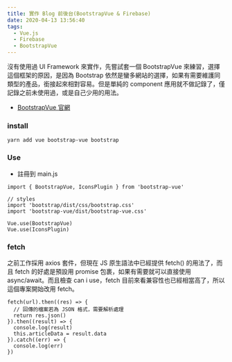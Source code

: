 ```yaml
---
title: 實作 Blog 前後台(BootstrapVue & Firebase)
date: 2020-04-13 13:56:40
tags:
  - Vue.js
  - Firebase
  - BootstrapVue
---
```

沒有使用過 UI Framework 來實作，先嘗試套一個 BootstrapVue 來練習，選擇這個框架的原因，是因為 Bootstrap 依然是蠻多網站的選擇，如果有需要維護同類型的產品，銜接起來相對容易。但是單純的 component 應用就不做記錄了，僅記錄之前未使用過，或是自己少用的用法。
<!--more-->
- [BootstrapVue 官網](https://bootstrap-vue.js.org/docs)

### install
```
yarn add vue bootstrap-vue bootstrap
```

### Use
- 註冊到 main.js
```
import { BootstrapVue, IconsPlugin } from 'bootstrap-vue'

// styles
import 'bootstrap/dist/css/bootstrap.css'
import 'bootstrap-vue/dist/bootstrap-vue.css'

Vue.use(BootstrapVue)
Vue.use(IconsPlugin)
```

### fetch
之前工作採用 axios 套件，但現在 JS 原生語法中已經提供 fetch() 的用法了，而且 fetch 的好處是預設用 promise 包裹，如果有需要就可以直接使用 async/await。而且檢查 can i use，fetch 目前來看兼容性也已經相當高了，所以這個專案開始改用 fetch。
```
fetch(url).then((res) => {
  // 回傳的檔案若為 JSON 格式，需要解析處理
  return res.json()
}).then((result) => {
  console.log(result)
  this.articleData = result.data
}).catch((err) => {
  console.log(err)
})
```